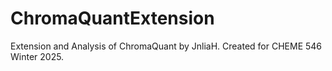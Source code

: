 # ChromaQuantExtension
Extension and Analysis of ChromaQuant by JnliaH. Created for CHEME 546 Winter 2025.
